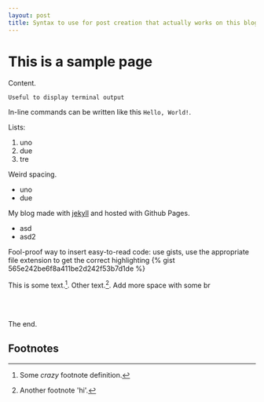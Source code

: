 ```yaml
---
layout: post
title: Syntax to use for post creation that actually works on this blog
---
```


# This is a sample page

Content.


```
Useful to display terminal output
```

In-line commands can be written like this `Hello, World!`.

Lists: 

 1. uno
 2. due
 3. tre

Weird spacing.

- uno
- due

My blog made with [jekyll](http://jekyllrb.com) and hosted with Github Pages.

* asd
* asd2


Fool-proof way to insert easy-to-read code: use gists, use the appropriate file extension to get the correct highlighting
{% gist 565e242be6f8a411be2d242f53b7d1de %}


This is some text.[^1]. Other text.[^footnote].
Add more space with some br

<br><br>

The end.

## Footnotes

[^1]: Some *crazy* footnote definition.

[^footnote]: Another footnote 'hi'.
